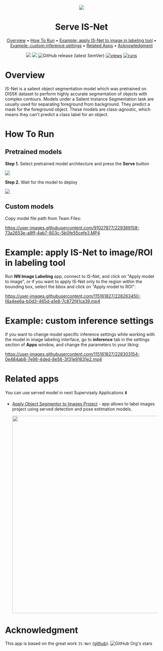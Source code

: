 <div align="center" markdown>
<img src="https://user-images.githubusercontent.com/115161827/227242096-4d4d9481-d6f9-4032-8977-63901361fa19.jpg"/>  

# Serve IS-Net

<p align="center">
  <a href="#Overview">Overview</a> •
  <a href="#How-To-Run">How To Run</a> •
  <a href="#example-apply-is-net-to-image/roi-in-labeling-tool">Example: apply IS-Net to image in labeling tool</a> •
  <a href="#example-custom-inference-settings/roi-in-labeling-tool">Example: custom inference settings</a> •
  <a href="#Related-apps">Related Apps</a> •
  <a href="#Acknowledgment">Acknowledgment</a>
</p>

[![](https://img.shields.io/badge/supervisely-ecosystem-brightgreen)](https://ecosystem.supervise.ly/apps/supervisely-ecosystem/serve-isnet)
[![](https://img.shields.io/badge/slack-chat-green.svg?logo=slack)](https://supervise.ly/slack)
![GitHub release (latest SemVer)](https://img.shields.io/github/v/release/supervisely-ecosystem/serve-isnet)
[![views](https://app.supervise.ly/img/badges/views/supervisely-ecosystem/serve-isnet.png)](https://supervise.ly)
[![runs](https://app.supervise.ly/img/badges/runs/supervisely-ecosystem/serve-isnet.png)](https://supervise.ly)

</div>

# Overview

IS-Net is a salient object segmentation model which was pretrained on DIS5K dataset to perform highly accurate segmentation of objects with complex contours.
Models under a Salient Instance Segmentation task are usually used for separating foreground from background. They predict a mask for the foreground object. These models are class-agnostic, which means they can't predict a class label for an object.

# How To Run

## Pretrained models

**Step 1.** Select pretrained model architecture and press the **Serve** button

<img src=https://user-images.githubusercontent.com/115161827/228220699-dd8a063d-d9c5-4e29-b5b0-0f0c7bdaa141.png> </img>

**Step 2.** Wait for the model to deploy

<img src=https://user-images.githubusercontent.com/115161827/228220710-8fd2b3d1-9e0b-4724-8bb7-abcf2a5bd1c3.png> </img>

## Custom models

Copy model file path from Team Files:

https://user-images.githubusercontent.com/91027877/229389158-73a2653e-a8ff-4ab7-803c-5b0fe55cefe3.MP4

# Example: apply IS-Net to image/ROI in labeling tool

Run **NN Image Labeling** app, connect to IS-Net, and click on "Apply model to image", or if you want to apply IS-Net only to the region within the bounding box, select the bbox and click on "Apply model to ROI":

https://user-images.githubusercontent.com/115161827/228263450-f4a4ee6a-b0d3-465d-a1e8-7c872f41ca39.mp4

# Example: custom inference settings

If you want to change model specific inference settings while working with the model in image labeling interface, go to **inference** tab in the settings section of **Apps** window, and change the parameters to your liking:

https://user-images.githubusercontent.com/115161827/228303154-0e484ab8-7e98-4ded-8e56-3f31e91631e2.mp4

# Related apps

You can use served model in next Supervisely Applications ⬇️

- [Apply Object Segmentor to Images Project](https://ecosystem.supervise.ly/apps/apply-object-segmentor-to-images-project) - app allows to label images project using served  detection and pose estimation models.
   
    <img data-key="sly-module-link" data-module-slug="supervisely-ecosystem/apply-object-segmentor-to-images-project" src=icon width="650px"/>
    
# Acknowledgment

This app is based on the great work `IS-Net` ([github](https://github.com/xuebinqin/DIS?ysclid=lfs48vrw5740792321)). ![GitHub Org's stars](https://img.shields.io/github/stars/xuebinqin/DIS?style=social)
